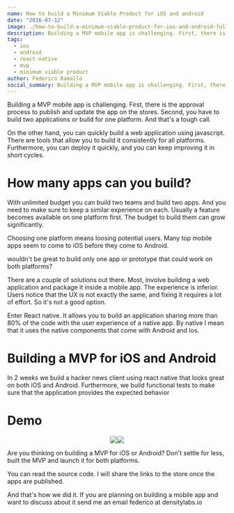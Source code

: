 ```yaml
---
name: How to build a Minimum Viable Product for iOS and android
date: "2016-07-12"
image: ./how-to-build-a-minimum-viable-product-for-ios-and-android-full.png
description: Building a MVP mobile app is challenging. First, there is the approval process to publish and update the app on the stores. Second, you have to build two applications or build for one platform. And that's a tough call.
tags:
  - ios
  - android
  - react-native
  - mvp
  - minimum viable product
author: Federico Ramallo
social_summary: Building a MVP mobile app is challenging. First, there is the approval process to publish and update the app on the stores. Second, you have to build two applications or build for one platform. And that's a tough call.
---
```

Building a MVP mobile app is challenging. First, there is the approval process to publish and update the app on the stores.
Second, you have to build two applications or build for one platform. And that's a tough call.

On the other hand, you can quickly build a web application using javascript. There are tools that allow you to build it consistently for all platforms. Furthermore, you can deploy it quickly, and you can keep improving it in short cycles.

# How many apps can you build?

With unlimited budget you can build two teams and build two apps. And you need to make sure to keep a similar experience on each. Usually a feature becomes available on one platform first.
The budget to build them can grow significantly.

Choosing one platform means loosing potential users. Many top mobile apps seem to come to iOS before they come to Android.

wouldn't be great to build only one app or prototype that could work on both platforms?

There are a couple of solutions out there. Most, involve building a web application and package it inside a mobile app. The experience is inferior. Users notice that the UX is not exactly the same, and fixing it requires a lot of effort. So it's not a good option.

Enter React native. It allows you to build an application sharing more than 80% of the code with the user experience of a native app. By native I mean that it uses the native components that come with Android and Ios.

# Building a MVP for iOS and Android

In 2 weeks we build a hacker news client using react native that looks great on both iOS and Android.
Furthermore, we build functional tests to make sure that the application provides the expected behavior

# Demo


<style>
.inline-images {
  display: flex;
  flex-flow: row wrap;
  justify-content: center;
}
</style>

<div class="inline-images">
  <img src="/system/comfy/cms/files/files/000/000/161/original/demo-hn-android-with-search-and-comments.gif">
  <img src="/system/comfy/cms/files/files/000/000/162/original/demo-hn-ios-with-search-and-comments.gif">
</div>

Are you thinking on building a MVP for iOS or Android? Don't settle for less, built the MVP and launch it for both platforms.

You can read the source code. I will share the links to the store once the apps are published.

And that's how we did it. If you are planning on building a mobile app and want to discuss about it send me an email federico at densitylabs.io



